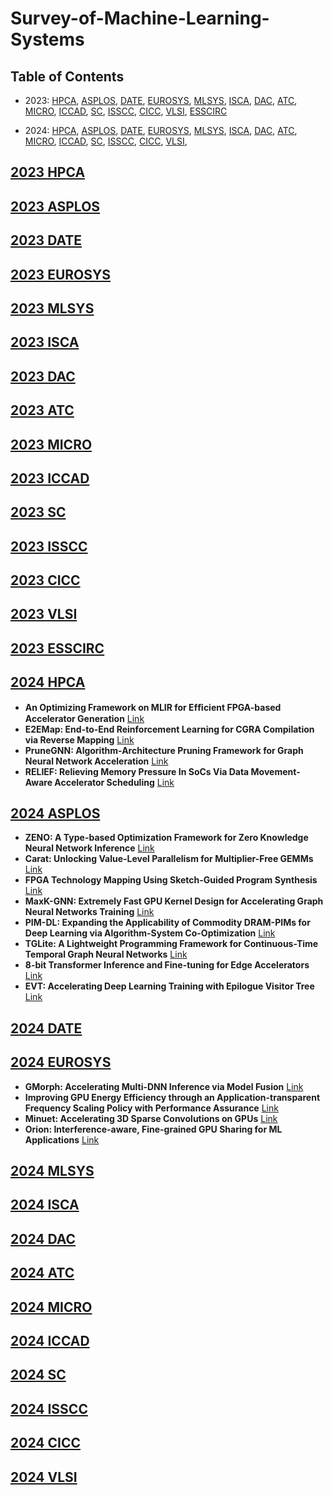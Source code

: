 # Survey-of-Machine-Learning-Systems

## Table of Contents
- 2023:  [HPCA](#2023-hpca), [ASPLOS](#2023-asplos), [DATE](#2023-date), [EUROSYS](#2023-eurosys), [MLSYS](#2023-MLSys), [ISCA](#2023-isca), [DAC](#2023-dac), [ATC](#2023-atc), [MICRO](#2023-MICRO), [ICCAD](#2023-ICCAD), [SC](#2023-SC), [ISSCC](#2023-isscc), [CICC](#2023-cicc), [VLSI](#2023-vlsi), [ESSCIRC](#2023-esscirc)

- 2024:  [HPCA](#2024-hpca), [ASPLOS](#2024-asplos), [DATE](#2024-date), [EUROSYS](#2024-eurosys), [MLSYS](#2024-MLSys), [ISCA](#2024-isca), [DAC](#2024-dac), [ATC](#2024-atc), [MICRO](#2024-MICRO), [ICCAD](#2024-ICCAD), [SC](#2024-SC), [ISSCC](#2024-isscc), [CICC](#2024-cicc), [VLSI](#2024-vlsi),

<!-- ****************************************************************** 2023 **************************************************************************** -->  

## [2023 HPCA](https://ieeexplore.ieee.org/xpl/conhome/10070856/proceeding)


## [2023 ASPLOS](https://dl.acm.org/doi/proceedings/10.1145/3567955)


## [2023 DATE](https://ieeexplore.ieee.org/xpl/conhome/10136870/proceeding)


## [2023 EUROSYS](https://dl.acm.org/doi/proceedings/10.1145/3552326)


## [2023 MLSYS](https://proceedings.mlsys.org/paper_files/paper/2023)


## [2023 ISCA](https://dl.acm.org/doi/proceedings/10.1145/3579371)


## [2023 DAC](https://ieeexplore.ieee.org/xpl/conhome/10247654/proceeding)


## [2023 ATC](https://www.usenix.org/conference/atc23/technical-sessions#accordion)


## [2023 MICRO](https://dl.acm.org/doi/proceedings/10.1145/3613424)


## [2023 ICCAD](https://ieeexplore.ieee.org/xpl/conhome/10323590/proceeding)


## [2023 SC](https://dl.acm.org/doi/proceedings/10.1145/3581784) 


## [2023 ISSCC](https://ieeexplore.ieee.org/xpl/conhome/10067248/proceeding) 


## [2023 CICC](https://ieeexplore.ieee.org/xpl/conhome/10121189/proceeding) 


## [2023 VLSI](https://ieeexplore.ieee.org/xpl/conhome/10185199/proceeding) 


## [2023 ESSCIRC](https://ieeexplore.ieee.org/xpl/conhome/10268677/proceeding) 






<!-- ****************************************************************** 2024 **************************************************************************** -->  

## [2024 HPCA](https://ieeexplore.ieee.org/xpl/conhome/10476359/proceeding)

- **An Optimizing Framework on MLIR for Efﬁcient FPGA-based Accelerator Generation** [Link](https://github.com/sjtu-zhao-lab/pom)
- **E2EMap: End-to-End Reinforcement Learning for CGRA Compilation via Reverse Mapping** [Link](https://ieeexplore.ieee.org/stamp/stamp.jsp?tp=&arnumber=10476475)
- **PruneGNN: Algorithm-Architecture Pruning Framework for Graph Neural Network Acceleration** [Link](https://ieeexplore.ieee.org/stamp/stamp.jsp?tp=&arnumber=10476445)
- **RELIEF: Relieving Memory Pressure In SoCs Via Data Movement-Aware Accelerator Scheduling** [Link](https://ieeexplore.ieee.org/stamp/stamp.jsp?tp=&arnumber=10476426)




## [2024 ASPLOS](https://dl.acm.org/doi/proceedings/10.1145/3617232)

- **ZENO: A Type-based Optimization Framework for Zero Knowledge Neural Network Inference** [Link](https://dl.acm.org/doi/pdf/10.1145/3617232.3624852)
- **Carat: Unlocking Value-Level Parallelism for Multiplier-Free GEMMs** [Link](https://dl.acm.org/doi/pdf/10.1145/3620665.3640364)
-  **FPGA Technology Mapping Using Sketch-Guided Program Synthesis** [Link](https://dl.acm.org/doi/pdf/10.1145/3620665.3640387)
-  **MaxK-GNN: Extremely Fast GPU Kernel Design for Accelerating Graph Neural Networks Training** [Link](https://dl.acm.org/doi/pdf/10.1145/3620665.3640426)
-  **PIM-DL: Expanding the Applicability of Commodity DRAM-PIMs for Deep Learning via Algorithm-System Co-Optimization** [Link](https://dl.acm.org/doi/pdf/10.1145/3620665.3640376)
-  **TGLite: A Lightweight Programming Framework for Continuous-Time Temporal Graph Neural Networks** [Link](https://dl.acm.org/doi/pdf/10.1145/3620665.3640414)
-  **8-bit Transformer Inference and Fine-tuning for Edge Accelerators** [Link](https://dl.acm.org/doi/pdf/10.1145/3620666.3651368)
-  **EVT: Accelerating Deep Learning Training with Epilogue Visitor Tree** [Link](https://dl.acm.org/doi/pdf/10.1145/3620666.3651369)


## [2024 DATE](https://ieeexplore.ieee.org/xpl/conhome/10546498/proceeding)


## [2024 EUROSYS](https://dl.acm.org/doi/proceedings/10.1145/3627703)

- **GMorph: Accelerating Multi-DNN Inference via Model Fusion** [Link](https://dl.acm.org/doi/pdf/10.1145/3627703.3650074)
- **Improving GPU Energy Efficiency through an Application-transparent Frequency Scaling Policy with Performance Assurance** [Link](https://dl.acm.org/doi/pdf/10.1145/3627703.3629584)
- **Minuet: Accelerating 3D Sparse Convolutions on GPUs** [Link](https://dl.acm.org/doi/pdf/10.1145/3627703.3629560)
- **Orion: Interference-aware, Fine-grained GPU Sharing for ML Applications** [Link](https://dl.acm.org/doi/pdf/10.1145/3627703.3629578)


## [2024 MLSYS](https://proceedings.mlsys.org/paper_files/paper/2024)


## [2024 ISCA](https://www.iscaconf.org/isca2024/program/)


## [2024 DAC](https://61dac.conference-program.com/)


## [2024 ATC](https://www.usenix.org/conference/atc24/technical-sessions)


## [2024 MICRO](https://microarch.org/micro57/)


## [2024 ICCAD](https://2024.iccad.com/accepted-papers)


## [2024 SC](https://sc24.conference-program.com/)


## [2024 ISSCC](https://ieeexplore.ieee.org/xpl/conhome/10454133/proceeding) 


## [2024 CICC](https://ieeexplore.ieee.org/xpl/conhome/10528947/proceeding) 


## [2024 VLSI](https://ieeexplore.ieee.org/xpl/conhome/10631290/proceeding) 
